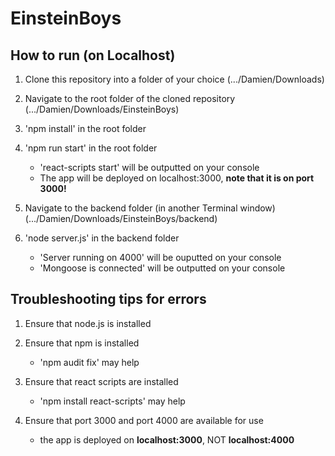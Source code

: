 # EinsteinBoys

## How to run (on Localhost)
1. Clone this repository into a folder of your choice
   (.../Damien/Downloads)

2.  Navigate to the root folder of the cloned repository 
    (.../Damien/Downloads/EinsteinBoys)

3. 'npm install' in the root folder

4. 'npm run start' in the root folder
    - 'react-scripts start' will be outputted on your console
    - The app will be deployed on localhost:3000, **note that it is
      on port 3000!**

5. Navigate to the backend folder (in another Terminal window)
   (.../Damien/Downloads/EinsteinBoys/backend)

6. 'node server.js' in the backend folder
    - 'Server running on 4000' will be ouputted on your console
    - 'Mongoose is connected' will be outputted on your console

## Troubleshooting tips for errors
1. Ensure that node.js is installed

2. Ensure that npm is installed
   - 'npm audit fix' may help

3. Ensure that react scripts are installed
   - 'npm install react-scripts' may help

4. Ensure that port 3000 and port 4000 are available for use
   - the app is deployed on **localhost:3000**, NOT **localhost:4000**
